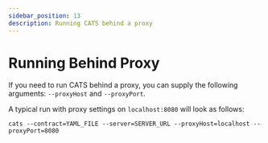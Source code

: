 ```yaml
---
sidebar_position: 13
description: Running CATS behind a proxy
---
```


# Running Behind Proxy
If you need to run CATS behind a proxy, you can supply the following arguments: `--proxyHost` and `--proxyPort`.

A typical run with proxy settings on `localhost:8080` will look as follows:

```shell
cats --contract=YAML_FILE --server=SERVER_URL --proxyHost=localhost --proxyPort=8080
```